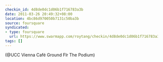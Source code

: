 ```yaml
---
checkin_id: 4d8de0dc1d06b1f716783a3b
date: 2011-03-26 20:49:32+08:00
location: 4bc86d970050b7131c50ba3b
source: foursquare
syndicated:
- type: foursquare
  url: https://www.swarmapp.com/roytang/checkin/4d8de0dc1d06b1f716783a3b
tags: []
---
```


(@UCC Vienna Café Ground Flr The Podium)
